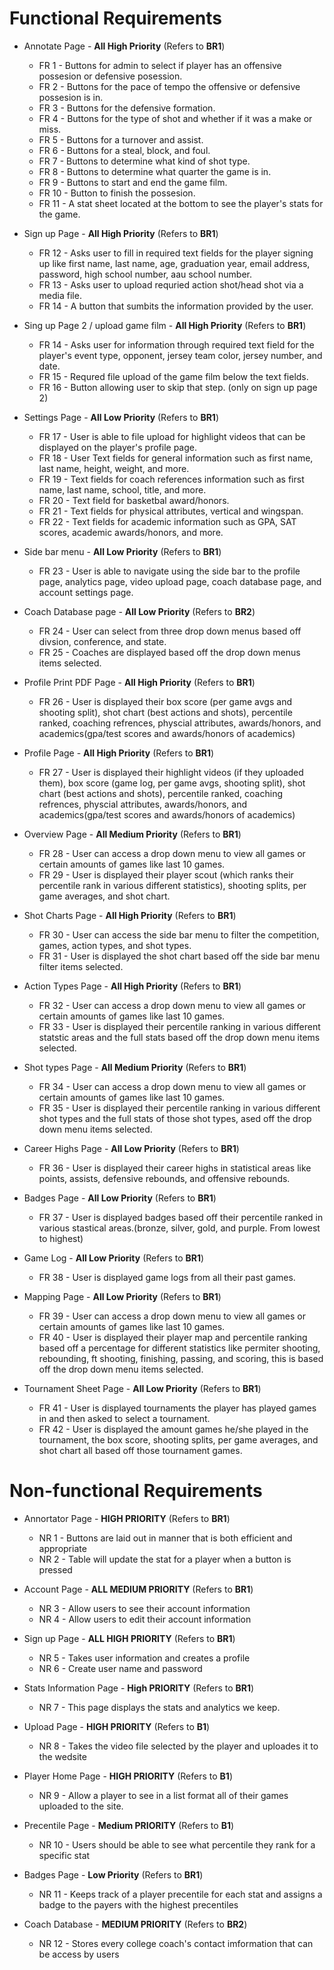 # Functional Requirements
- Annotate Page - **All High Priority** (Refers to **BR1**)
  - FR 1 - Buttons for admin to select if player has an offensive possesion or defensive posession.
  - FR 2 - Buttons for the pace of tempo the offensive or defensive possesion is in.
  - FR 3 - Buttons for the defensive formation.
  - FR 4 - Buttons for the type of shot and whether if it was a make or miss.
  - FR 5 - Buttons for a turnover and assist.
  - FR 6 - Buttons for a steal, block, and foul.
  - FR 7 - Buttons to determine what kind of shot type.
  - FR 8 - Buttons to determine what quarter the game is in.
  - FR 9 - Buttons to start and end the game film.
  - FR 10 - Button to finish the possesion.
  - FR 11 - A stat sheet located at the bottom to see the player's stats for the game.

- Sign up Page - **All High Priority** (Refers to **BR1**)
  - FR 12 - Asks user to fill in required text fields for the player signing up like first name, last name, age, graduation year, email address, password, high school number, aau school number.
  - FR 13 - Asks user to upload requried action shot/head shot via a media file.
  - FR 14 - A button that sumbits the information provided by the user.

- Sing up Page 2 / upload game film - **All High Priority** (Refers to **BR1**)
  - FR 14 - Asks user for information through required text field for the player's event type, opponent, jersey team color, jersey number, and date.
  - FR 15 - Requred file upload of the game film below the text fields.
  - FR 16 - Button allowing user to skip that step. (only on sign up page 2)
 
- Settings Page - **All Low Priority** (Refers to **BR1**)
  - FR 17 - User is able to file upload for highlight videos that can be displayed on the player's profile page.
  - FR 18 - User Text fields for general information such as first name, last name, height, weight, and more.
  - FR 19 - Text fields for coach references information such as first name, last name, school, title, and more.
  - FR 20 - Text field for basketbal award/honors.
  - FR 21 - Text fields for physical attributes, vertical and wingspan.
  - FR 22 - Text fields for academic information such as GPA, SAT scores, academic awards/honors, and more.

- Side bar menu - **All Low Priority** (Refers to **BR1**)
  - FR 23 - User is able to navigate using the side bar to the profile page, analytics page, video upload page, coach database page, and account settings page.

- Coach Database page - **All Low Priority** (Refers to **BR2**)
  - FR 24 - User can select from three drop down menus based off divsion, conference, and state.
  - FR 25 - Coaches are displayed based off the drop down menus items selected.
 
- Profile Print PDF Page - **All High Priority** (Refers to **BR1**)
  - FR 26 - User is displayed their box score (per game avgs and shooting split), shot chart (best actions and shots), percentile ranked, coaching refrences, physcial attributes, awards/honors, and academics(gpa/test scores and awards/honors of academics)

- Profile Page - **All High Priority** (Refers to **BR1**)
  - FR 27 - User is displayed their highlight videos (if they uploaded them), box score (game log, per game avgs, shooting split), shot chart (best actions and shots), percentile ranked, coaching refrences, physcial attributes, awards/honors, and academics(gpa/test scores and awards/honors of academics)

- Overview Page - **All Medium Priority** (Refers to **BR1**)
  - FR 28 - User can access a drop down menu to view all games or certain amounts of games like last 10 games.
  - FR 29 - User is displayed their player scout (which ranks their percentile rank in various different statistics), shooting splits, per game averages, and shot chart.

- Shot Charts Page - **All High Priority** (Refers to **BR1**)
  - FR 30 - User can access the side bar menu to filter the competition, games, action types, and shot types.
  - FR 31 - User is displayed the shot chart based off the side bar menu filter items selected.

- Action Types Page - **All High Priority** (Refers to **BR1**)
  - FR 32 - User can access a drop down menu to view all games or certain amounts of games like last 10 games.
  - FR 33 - User is displayed their percentile ranking in various different statstic areas and the full stats based off the drop down menu items selected.
 
- Shot types Page - **All Medium Priority** (Refers to **BR1**)
  - FR 34 - User can access a drop down menu to view all games or certain amounts of games like last 10 games.
  - FR 35 - User is displayed their percentile ranking in various different shot types and the full stats of those shot types, ased off the drop down menu items selected.

- Career Highs Page - **All Low Priority** (Refers to **BR1**)
  - FR 36 - User is displayed their career highs in statistical areas like points, assists, defensive rebounds, and offensive rebounds.

- Badges Page - **All Low Priority** (Refers to **BR1**)
  - FR 37 - User is displayed badges based off their percentile ranked in various stastical areas.(bronze, silver, gold, and purple. From lowest to highest)

- Game Log - **All Low Priority** (Refers to **BR1**)
  - FR 38 - User is displayed game logs from all their past games.

- Mapping Page - **All Low Priority** (Refers to **BR1**)
  - FR 39 - User can access a drop down menu to view all games or certain amounts of games like last 10 games.
  - FR 40 - User is displayed their player map and percentile ranking based off a percentage for different statistics like permiter shooting, rebounding, ft shooting, finishing, passing, and scoring, this is based off the drop down menu items selected.

- Tournament Sheet Page - **All Low Priority** (Refers to **BR1**)
  - FR 41 - User is displayed tournaments the player has played games in and then asked to select a tournament.
  - FR 42 - User is displayed the amount games he/she played in the tournament, the box score, shooting splits, per game averages, and shot chart all based off those tournament games.

# Non-functional Requirements
- Annortator Page - **HIGH PRIORITY** (Refers to **BR1**)
    - NR 1 - Buttons are laid out in manner that is both efficient and appropriate
    - NR 2 - Table will update the stat for a player when a button is pressed  

- Account Page -  **ALL MEDIUM PRIORITY** (Refers to **BR1**)
    - NR 3 - Allow users to see their account information
    - NR 4 - Allow users to edit their account  information
   
- Sign up Page -  **ALL HIGH PRIORITY** (Refers to **BR1**)
    - NR 5 - Takes user information and creates a profile
    - NR 6 - Create user name and password
   
- Stats Information Page -  **High PRIORITY** (Refers to **BR1**)
    - NR 7 - This page displays the stats and analytics we keep.
   
- Upload Page -  **HIGH PRIORITY** (Refers to **B1**)
    - NR 8 - Takes the video file selected by the player and uploades it to the wedsite
    
- Player Home Page -  **HIGH PRIORITY** (Refers to **B1**)
    - NR 9 - Allow a player to see in a list format all of their games uploaded to the site.
  
- Precentile Page - **Medium PRIORITY** (Refers to **B1**)
    - NR 10 - Users should be able to see what percentile they rank for a specific stat  

- Badges Page - **Low Priority** (Refers to **BR1**)
  - NR 11 - Keeps track of a player precentile for each stat and assigns a badge to the payers with the highest precentiles
   
- Coach Database -  **MEDIUM PRIORITY** (Refers to **BR2**)
    - NR 12 - Stores every college coach's contact imformation that can be access by users
